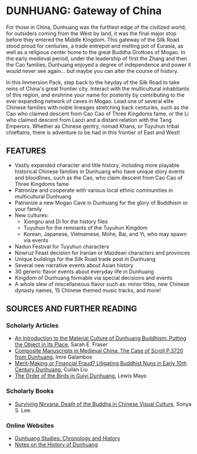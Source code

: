 # DUNHUANG: Gateway of China

For those in China, Dunhuang was the furthest edge of the civilized world; for outsiders coming from the West by land, it was the final major stop before they entered the Middle Kingdom. This gateway of the Silk Road stood proud for centuries, a trade entrepot and melting pot of Eurasia, as well as a religious center home to the great Buddha Grottoes of Mogao. In the early medieval period, under the leadership of first the Zhang and then the Cao families, Dunhuang enjoyed a degree of independence and power it would never see again… but maybe you can alter the course of history.

In this Immersion Pack, step back to the heyday of the Silk Road to take reins of China's great frontier city. Interact with the multicultural inhabitants of this region, and enshrine your name for posterity by contributing to the ever expanding network of caves in Mogao. Lead one of several elite Chinese families with noble lineages stretching back centuries, such as the Cao who claimed descent from Cao Cao of Three Kingdoms fame, or the Li who claimed descent from Laozi and a distant relation with the Tang Emperors. Whether as Chinese gentry, nomad Khans, or Tuyuhun tribal chieftains, there is adventure to be had in this frontier of East and West!


## FEATURES

- Vastly expanded character and title history, including more playable historical Chinese families in Dunhuang who have unique story events and bloodlines, such as the Cao, who claim descent from Cao Cao of Three Kingdoms fame
- Patronize and cooperate with various local ethnic communities in multicultural Dunhuang
- Patronize a new Mogao Cave in Dunhuang for the glory of Buddhism or your family
- New cultures:
	- Xiongnu and Di for the history files
	- Tuyuhun for the remnants of the Tuyuhun Kingdom
	- Korean, Japanese, Vietnamese, Mohe, Bai, and Yi, who may spawn via events
- Nadun Festival for Tuyuhun characters
- Nowruz Feast decision for Iranian or Mazdean characters and provinces
- Unique buildings for the Silk Road trade post in Dunhuang
- Several new narrative events about Asian history
- 30 generic flavor events about everyday life in Dunhuang
- Kingdom of Dunhuang formable via special decisions and events
- A whole slew of miscellaneous flavor such as: minor titles, new Chinese dynasty names, 15 Chinese themed music tracks, and more!


## SOURCES AND FURTHER READING

### Scholarly Articles

- [An Introduction to the Material Culture of Dunhuang Buddhism: Putting the Object in Its Place](https://www2.ihp.sinica.edu.tw/file/1459GDUCCCN.pdf), Sarah E. Fraser
- [Composite Manuscripts in Medieval China: The Case of Scroll P.3720 from Dunhuang](http://frogbear.org/wp-content/uploads/2016/10/9783110496956-One-Volume-Libraries-Composite-and-Multiple-Text-Manuscripts-Composite-Manuscripts-in-Medieval-China-The-Case-of-Scroll-P.3720-from-Dunhuang.pdf), Imre Galambos
- [Merit-Making or Financial Fraud? Litigating Buddhist Nuns in Early 10th Century Dunhuang](https://scholar.harvard.edu/files/cuilanliu/files/jiabs41006.pdf), Cuilan Liu
- [The Order of the Birds in Guiyi Dunhuang](http://www.eastasianhistory.org/sites/default/files/article-content/20/EAH20_01.pdf), Lewis Mayo

### Scholarly Books

- [Surviving Nirvana: Death of the Buddha in Chinese Visual Culture](https://books.google.com/books?id=PRoAyvEv3_IC), Sonya S. Lee.

### Online Websites

- [Dunhuang Studies: Chronology and History](http://www.silkroadfoundation.org/dunhuang/dhhistory.html)
- [Notes on the History of Dunhuang](https://depts.washington.edu/silkroad/cities/china/dh/dhhist.html)

